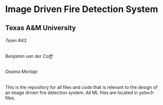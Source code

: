 # Image Driven Fire Detection System
## Texas A&M University
###### Team #43
###### Benjamin van der Colff
###### Osama Mortaje

This is the repository for all files and code that is relevant to the design of an image driven fire detection system. All ML files are located in yolov3-files. 
